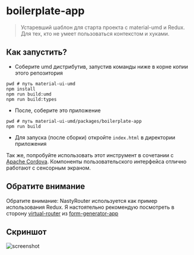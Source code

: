 # boilerplate-app

> Устаревший шаблон для старта проекта с material-umd и Redux. Для тех, кто не умеет пользоваться контекстом и хуками.

## Как запустить?

 - Соберите umd дистрибутив, запустив команды ниже в корне копии этого репозитория

```
pwd # путь material-ui-umd
npm install
npm run build:umd
npm run build:types
```

 - После, соберите это приложение

```
pwd # путь material-ui-umd/packages/boilerplate-app
npm run build
```

 - Для запуска (после сборки) откройте `index.html` в директории приложения

Так же, попробуйте использовать этот инструмент в сочетании с [Apache Cordova](https://cordova.apache.org/). Компоненты пользовательского интерфейса отлично работают с сенсорным экраном.

## Обратите внимание

Обратите внимание: NastyRouter используется как пример использования
Redux. Я настоятельно рекомендую посмотреть в сторону [virtual-router](../../lib/virtual-router)
из [form-generator-app](../form-generator-app)

## Скриншот

![screenshot](../../assets/img/screenshot.png)
